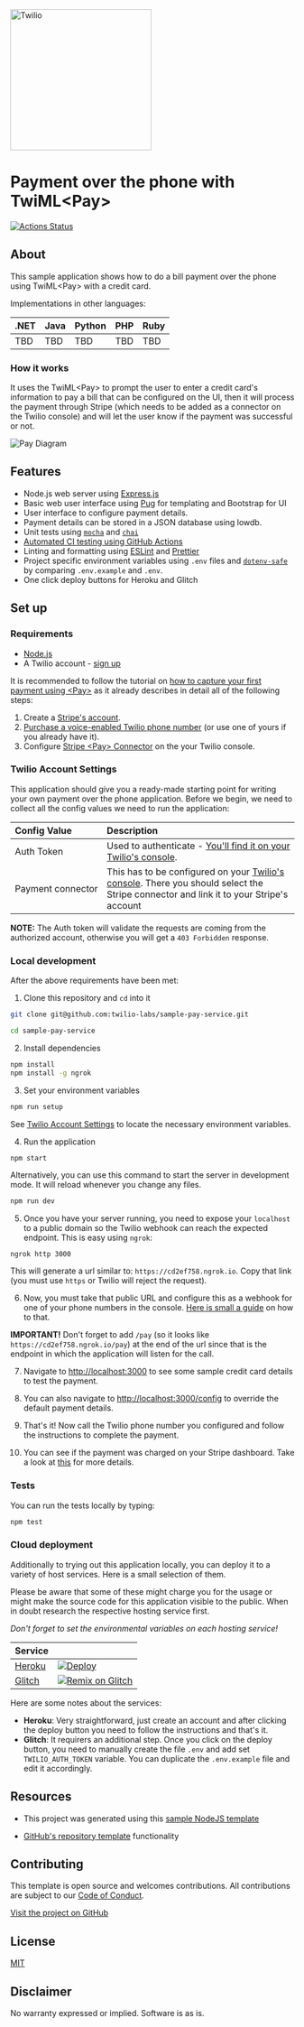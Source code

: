 <a  href="https://www.twilio.com">
<img  src="https://static0.twilio.com/marketing/bundles/marketing/img/logos/wordmark-red.svg"  alt="Twilio"  width="250"  />
</a>
 
# Payment over the phone with TwiML\<Pay>

[![Actions Status](https://github.com/twilio-labs/sample-pay-service/workflows/Node%20CI/badge.svg)](https://github.com/twilio-labs/sample-pay-service/actions)

## About

This sample application shows how to do a bill payment over the phone using TwiML\<Pay> with a credit card.

Implementations in other languages:

| .NET | Java | Python | PHP | Ruby |
| :--- | :--- | :----- | :-- | :--- |
| TBD  | TBD  | TBD    | TBD | TBD  |

### How it works

It uses the TwiML\<Pay> to prompt the user to enter a credit card's information to pay a bill that can be configured on the UI, then it will process the payment through Stripe (which needs to be added as a connector on the Twilio console) and will let the user know if the payment was successful or not.

![Pay Diagram](https://twilio-cms-prod.s3.amazonaws.com/images/pay-diagram-1-final.width-1600.png)

## Features

- Node.js web server using [Express.js](https://npm.im/express)
- Basic web user interface using [Pug](https://npm.im/pug) for templating and Bootstrap for UI
- User interface to configure payment details.
- Payment details can be stored in a JSON database using lowdb.
- Unit tests using [`mocha`](https://npm.im/mocha) and [`chai`](https://npm.im/chai)
- [Automated CI testing using GitHub Actions](/.github/workflows/nodejs.yml)
- Linting and formatting using [ESLint](https://npm.im/eslint) and [Prettier](https://npm.im/prettier)
- Project specific environment variables using `.env` files and [`dotenv-safe`](https://npm.im/dotenv-safe) by comparing `.env.example` and `.env`.
- One click deploy buttons for Heroku and Glitch

## Set up
### Requirements

- [Node.js](https://nodejs.org/)
- A Twilio account - [sign up](https://www.twilio.com/try-twilio)

It is recommended to follow the tutorial on [how to capture your first payment using \<Pay>](https://www.twilio.com/docs/voice/tutorials/how-capture-your-first-payment-using-pay) as it already describes in detail all of the following steps:

1. Create a [Stripe's account](https://dashboard.stripe.com/register).
2. [Purchase a voice-enabled Twilio phone number](https://www.twilio.com/console/phone-numbers/incoming) (or use one of yours if you already have it).
3. Configure [Stripe \<Pay> Connector](https://www.twilio.com/console/voice/pay-connectors) on the your Twilio console.

### Twilio Account Settings

This application should give you a ready-made starting point for writing your
own payment over the phone application. Before we begin, we need to collect
all the config values we need to run the application:

| Config&nbsp;Value | Description                                                                                                                                                  |
| :---------------- | :----------------------------------------------------------------------------------------------------------------------------------------------------------- |
| Auth&nbsp;Token   | Used to authenticate - [You'll find it on your Twilio's console](https://www.twilio.com/console).                                                         |
| Payment&nbsp;connector | This has to be configured on your [Twilio's console](https://www.twilio.com/console/voice/pay-connectors). There you should select the Stripe connector and link it to your Stripe's account                                                         |

**NOTE:** The Auth token will validate the requests are coming from the authorized account, otherwise you will get a `403 Forbidden` response.

### Local development

After the above requirements have been met:

1. Clone this repository and `cd` into it

```bash
git clone git@github.com:twilio-labs/sample-pay-service.git

cd sample-pay-service
```

2. Install dependencies

```bash
npm install
npm install -g ngrok
```

3. Set your environment variables


```bash
npm run setup
```

See [Twilio Account Settings](#twilio-account-settings) to locate the necessary environment variables.

4. Run the application

```bash
npm start
```

Alternatively, you can use this command to start the server in development mode. It will reload whenever you change any files.

```bash
npm run dev
```

5. Once you have your server running, you need to expose your `localhost` to a public domain so the Twilio webhook can reach the expected endpoint. This is easy using `ngrok`:
```
ngrok http 3000
``` 
This will generate a url similar to: `https://cd2ef758.ngrok.io`. Copy that link (you must use `https` or Twilio will reject the request).

6. Now, you must take that public URL and configure this as a webhook for one of your phone numbers in the console. [Here is small a guide](https://www.twilio.com/docs/voice/quickstart/node#allow-twilio-to-talk-to-your-application) on how to that.

**IMPORTANT!** Don't forget to add `/pay` (so it looks like `https://cd2ef758.ngrok.io/pay`) at the end of the url since that is the endpoint in which the application will listen for the call.

7. Navigate to [http://localhost:3000](http://localhost:3000) to see some sample credit card details to test the payment.

8. You can also navigate to [http://localhost:3000/config](http://localhost:3000/config) to override the default payment details.

9. That's it! Now call the Twilio phone number you configured and follow the instructions to complete the payment.

10. You can see if the payment was charged on your Stripe dashboard. Take a look at [this](https://www.twilio.com/docs/voice/tutorials/how-capture-your-first-payment-using-pay#test-your-application) for more details.

### Tests

You can run the tests locally by typing:

```bash
npm test
```

### Cloud deployment

Additionally to trying out this application locally, you can deploy it to a variety of host services. Here is a small selection of them.

Please be aware that some of these might charge you for the usage or might make the source code for this application visible to the public. When in doubt research the respective hosting service first.

*Don't forget to set the environmental variables on each hosting service!*

| Service                           |                                                                                                                                                                                                                           |
| :-------------------------------- | :------------------------------------------------------------------------------------------------------------------------------------------------------------------------------------------------------------------------ |
| [Heroku](https://www.heroku.com/) | [![Deploy](https://www.herokucdn.com/deploy/button.svg)](https://www.heroku.com/deploy/?template=https://github.com/twilio-labs/sample-pay-service/tree/master)                                                                                                                                       |
| [Glitch](https://glitch.com)      | [![Remix on Glitch](https://cdn.glitch.com/2703baf2-b643-4da7-ab91-7ee2a2d00b5b%2Fremix-button.svg)](https://glitch.com/edit/#!/remix/clone-from-repo?REPO_URL=https://github.com/twilio-labs/sample-pay-service.git) |

Here are some notes about the services:
- **Heroku**: Very straightforward, just create an account and after clicking the deploy button you need to follow the instructions and that's it.
- **Glitch**: It requirers an additional step. Once you click on the deploy button, you need to manually create the file `.env` and add set `TWILIO_AUTH_TOKEN` variable. You can duplicate the `.env.example` file and edit it accordingly.

## Resources
- This project was generated using this [sample NodeJS template](https://github.com/twilio-labs/sample-template-nodejs)

- [GitHub's repository template](https://help.github.com/en/github/creating-cloning-and-archiving-repositories/creating-a-repository-from-a-template) functionality

## Contributing

This template is open source and welcomes contributions. All contributions are subject to our [Code of Conduct](https://github.com/twilio-labs/.github/blob/master/CODE_OF_CONDUCT.md).

[Visit the project on GitHub](https://github.com/twilio-labs/sample-pay-service)

## License

[MIT](http://www.opensource.org/licenses/mit-license.html)

## Disclaimer

No warranty expressed or implied. Software is as is.

[twilio]: https://www.twilio.com
